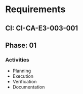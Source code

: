 # Requirements

## CI: CI-CA-E3-003-001
## Phase: 01

### Activities
- Planning
- Execution
- Verification
- Documentation
